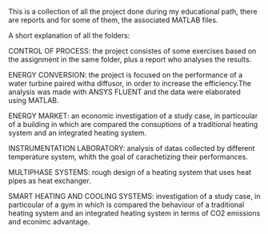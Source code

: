 This is a collection of all the project done during my educational path, there are reports and for some of them, the associated MATLAB files. 

A short explanation of all the folders: 

CONTROL OF PROCESS: the project consistes of some exercises based on the assignment in the same folder, plus a report who analyses the results. 

ENERGY CONVERSION: the project is focused on the performance of a water turbine paired witha diffusor, in order to increase the efficiency.The analysis was made with ANSYS FLUENT and the data were elaborated using MATLAB. 

ENERGY MARKET: an economic investigation of a study case, in particoular of a building in which are compared the consuptions of a traditional heating system and an integrated heating system. 

INSTRUMENTATION LABORATORY: analysis of datas collected by different temperature system, whith the goal of carachetizing their performances. 

MULTIPHASE SYSTEMS: rough design of a heating system that uses heat pipes as heat exchanger. 

SMART HEATING AND COOLING SYSTEMS: investigation of a study case, in particoular of a gym in which is compared the behaviour of a traditional heating system and an integrated heating system in terms of CO2 emissions and econimc advantage. 

